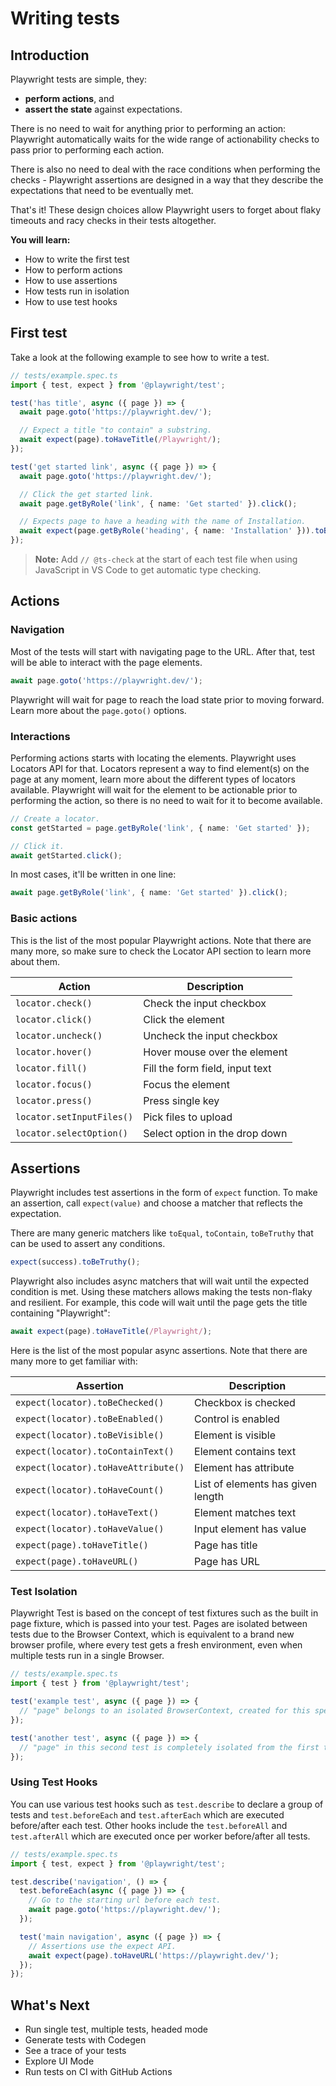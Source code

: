 # Writing tests

## Introduction

Playwright tests are simple, they:
- **perform actions**, and
- **assert the state** against expectations.

There is no need to wait for anything prior to performing an action: Playwright automatically waits for the wide range of actionability checks to pass prior to performing each action.

There is also no need to deal with the race conditions when performing the checks - Playwright assertions are designed in a way that they describe the expectations that need to be eventually met.

That's it! These design choices allow Playwright users to forget about flaky timeouts and racy checks in their tests altogether.

**You will learn:**
- How to write the first test
- How to perform actions
- How to use assertions
- How tests run in isolation
- How to use test hooks

## First test

Take a look at the following example to see how to write a test.

```typescript
// tests/example.spec.ts
import { test, expect } from '@playwright/test';

test('has title', async ({ page }) => {
  await page.goto('https://playwright.dev/');

  // Expect a title "to contain" a substring.
  await expect(page).toHaveTitle(/Playwright/);
});

test('get started link', async ({ page }) => {
  await page.goto('https://playwright.dev/');

  // Click the get started link.
  await page.getByRole('link', { name: 'Get started' }).click();

  // Expects page to have a heading with the name of Installation.
  await expect(page.getByRole('heading', { name: 'Installation' })).toBeVisible();
});
```

> **Note:** Add `// @ts-check` at the start of each test file when using JavaScript in VS Code to get automatic type checking.

## Actions

### Navigation

Most of the tests will start with navigating page to the URL. After that, test will be able to interact with the page elements.

```typescript
await page.goto('https://playwright.dev/');
```

Playwright will wait for page to reach the load state prior to moving forward. Learn more about the `page.goto()` options.

### Interactions

Performing actions starts with locating the elements. Playwright uses Locators API for that. Locators represent a way to find element(s) on the page at any moment, learn more about the different types of locators available. Playwright will wait for the element to be actionable prior to performing the action, so there is no need to wait for it to become available.

```typescript
// Create a locator.
const getStarted = page.getByRole('link', { name: 'Get started' });

// Click it.
await getStarted.click();
```

In most cases, it'll be written in one line:

```typescript
await page.getByRole('link', { name: 'Get started' }).click();
```

### Basic actions

This is the list of the most popular Playwright actions. Note that there are many more, so make sure to check the Locator API section to learn more about them.

| Action | Description |
|--------|-------------|
| `locator.check()` | Check the input checkbox |
| `locator.click()` | Click the element |
| `locator.uncheck()` | Uncheck the input checkbox |
| `locator.hover()` | Hover mouse over the element |
| `locator.fill()` | Fill the form field, input text |
| `locator.focus()` | Focus the element |
| `locator.press()` | Press single key |
| `locator.setInputFiles()` | Pick files to upload |
| `locator.selectOption()` | Select option in the drop down |

## Assertions

Playwright includes test assertions in the form of `expect` function. To make an assertion, call `expect(value)` and choose a matcher that reflects the expectation.

There are many generic matchers like `toEqual`, `toContain`, `toBeTruthy` that can be used to assert any conditions.

```typescript
expect(success).toBeTruthy();
```

Playwright also includes async matchers that will wait until the expected condition is met. Using these matchers allows making the tests non-flaky and resilient. For example, this code will wait until the page gets the title containing "Playwright":

```typescript
await expect(page).toHaveTitle(/Playwright/);
```

Here is the list of the most popular async assertions. Note that there are many more to get familiar with:

| Assertion | Description |
|-----------|-------------|
| `expect(locator).toBeChecked()` | Checkbox is checked |
| `expect(locator).toBeEnabled()` | Control is enabled |
| `expect(locator).toBeVisible()` | Element is visible |
| `expect(locator).toContainText()` | Element contains text |
| `expect(locator).toHaveAttribute()` | Element has attribute |
| `expect(locator).toHaveCount()` | List of elements has given length |
| `expect(locator).toHaveText()` | Element matches text |
| `expect(locator).toHaveValue()` | Input element has value |
| `expect(page).toHaveTitle()` | Page has title |
| `expect(page).toHaveURL()` | Page has URL |

### Test Isolation

Playwright Test is based on the concept of test fixtures such as the built in page fixture, which is passed into your test. Pages are isolated between tests due to the Browser Context, which is equivalent to a brand new browser profile, where every test gets a fresh environment, even when multiple tests run in a single Browser.

```typescript
// tests/example.spec.ts
import { test } from '@playwright/test';

test('example test', async ({ page }) => {
  // "page" belongs to an isolated BrowserContext, created for this specific test.
});

test('another test', async ({ page }) => {
  // "page" in this second test is completely isolated from the first test.
});
```

### Using Test Hooks

You can use various test hooks such as `test.describe` to declare a group of tests and `test.beforeEach` and `test.afterEach` which are executed before/after each test. Other hooks include the `test.beforeAll` and `test.afterAll` which are executed once per worker before/after all tests.

```typescript
// tests/example.spec.ts
import { test, expect } from '@playwright/test';

test.describe('navigation', () => {
  test.beforeEach(async ({ page }) => {
    // Go to the starting url before each test.
    await page.goto('https://playwright.dev/');
  });

  test('main navigation', async ({ page }) => {
    // Assertions use the expect API.
    await expect(page).toHaveURL('https://playwright.dev/');
  });
});
```

## What's Next

- Run single test, multiple tests, headed mode
- Generate tests with Codegen
- See a trace of your tests
- Explore UI Mode
- Run tests on CI with GitHub Actions 